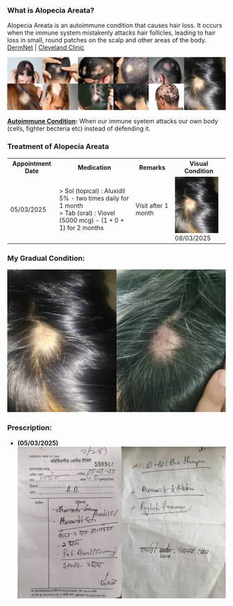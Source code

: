 ### **What is Alopecia Areata?**
Alopecia Areata is an autoimmune condition that causes hair loss. It occurs when the immune system mistakenly attacks hair follicles, leading to hair loss in small, round patches on the scalp and other areas of the body. [DermNet](https://dermnetnz.org/topics/alopecia-areata?form=MG0AV3) | [Cleveland Clinic](https://my.clevelandclinic.org/health/diseases/12423-alopecia-areata?form=MG0AV3&form=MG0AV3)

![Alopecia Areate](alopecia_areata_images.png)

**[Autoimmune Condition](https://my.clevelandclinic.org/health/diseases/21624-autoimmune-diseases):** When our immune syetem attacks our own body (cells, fighter becteria etc) instead of defending it. 


### **Treatment of Alopecia Areata**
<table>
    <tr>
        <th>Appointment Date</th>
        <th>Medication</th>
        <th>Remarks</th>
        <th>Visual Condition</th>    
    </tr>
    <tr>
        <td>05/03/2025</td>
        <td>> Sol (topical) : Aluxidil 5% - two times daily for 1 month<br>> Tab (oral) : Viovel (5000 mcg) - (1 + 0 + 1) for 2 months</td>
        <td>Visit after 1 month</td>
        <td><img src="mine_080325.jpg" alt="Visual Condition1" width="100" height="130">08/03/2025</td>
    </tr>
</table>

### **My Gradual Condition:**
![My Gradual Condition](my_gradual_condition.png)

### **Prescription:**
- **(05/03/2025)** ![Prescription](prescription_050325.png)
